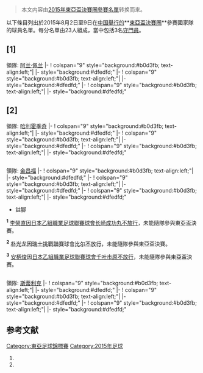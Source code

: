> 本文内容由[2015年東亞盃決賽圈參賽名單](https://zh.wikipedia.org/wiki/2015年東亞盃決賽圈參賽名單)转换而来。


以下條目列出於2015年8月2日至9日在[中国舉行的](https://zh.wikipedia.org/wiki/中华人民共和国 "wikilink")**[東亞盃決賽圈](../Page/2015年東亞盃.md "wikilink")**參賽國家隊的球員名單。每分名單由23人組成，當中包括3名[守門員](../Page/守門員_\(足球\).md "wikilink")。

## \[1\]

領隊:  [阿兰·佩兰](https://zh.wikipedia.org/wiki/阿兰·佩兰 "wikilink")     |- \! colspan="9" style="background:\#b0d3fb; text-align:left;"| |- style="background:\#dfedfd;"        |- \! colspan="9" style="background:\#b0d3fb; text-align:left;"| |- style="background:\#dfedfd;"           |- \! colspan="9" style="background:\#b0d3fb; text-align:left;"| |- style="background:\#dfedfd;"

## \[2\]

領隊:  [哈利霍季奇](https://zh.wikipedia.org/wiki/哈利霍季奇 "wikilink")     |- \! colspan="9" style="background:\#b0d3fb; text-align:left;"| |- style="background:\#dfedfd;"         |- \! colspan="9" style="background:\#b0d3fb; text-align:left;"| |- style="background:\#dfedfd;"       |- \! colspan="9" style="background:\#b0d3fb; text-align:left;"| |- style="background:\#dfedfd;"

##

領隊:  [金昌福](https://zh.wikipedia.org/wiki/金昌福 "wikilink")     |- \! colspan="9" style="background:\#b0d3fb; text-align:left;"| |- style="background:\#dfedfd;"        |- \! colspan="9" style="background:\#b0d3fb; text-align:left;"| |- style="background:\#dfedfd;"        |- \! colspan="9" style="background:\#b0d3fb; text-align:left;"| |- style="background:\#dfedfd;"

  - 註腳

<div id="1">

<sup>**1**</sup> [李榮直因](https://zh.wikipedia.org/wiki/李榮直 "wikilink")[日本乙組職業足球聯賽球會](https://zh.wikipedia.org/wiki/日本乙組職業足球聯賽 "wikilink")[长崎成功丸不放行](https://zh.wikipedia.org/wiki/长崎成功丸 "wikilink")，未能隨隊參與東亞盃決賽。

<div id="2">

<sup>**2**</sup> [朴光龙因](https://zh.wikipedia.org/wiki/朴光龙 "wikilink")[瑞士挑戰聯賽](../Page/瑞士挑戰聯賽.md "wikilink")球會[比尔不放行](https://zh.wikipedia.org/wiki/比尔足球俱乐部 "wikilink")，未能隨隊參與東亞盃決賽。

<div id="3">

<sup>**3**</sup> [安柄俊](../Page/安柄俊.md "wikilink")因[日本乙組職業足球聯賽球會](https://zh.wikipedia.org/wiki/日本乙組職業足球聯賽 "wikilink")[千叶市原不放行](https://zh.wikipedia.org/wiki/JEF联市原·千叶 "wikilink")，未能隨隊參與東亞盃決賽。

##

領隊:  [斯蒂利克](https://zh.wikipedia.org/wiki/斯蒂利克 "wikilink")     |- \! colspan="9" style="background:\#b0d3fb; text-align:left;"| |- style="background:\#dfedfd;"         |- \! colspan="9" style="background:\#b0d3fb; text-align:left;"| |- style="background:\#dfedfd;"           |- \! colspan="9" style="background:\#b0d3fb; text-align:left;"| |- style="background:\#dfedfd;"

## 参考文献

[Category:東亞足球錦標賽](https://zh.wikipedia.org/wiki/Category:東亞足球錦標賽 "wikilink") [Category:2015年足球](https://zh.wikipedia.org/wiki/Category:2015年足球 "wikilink")

1.
2.
